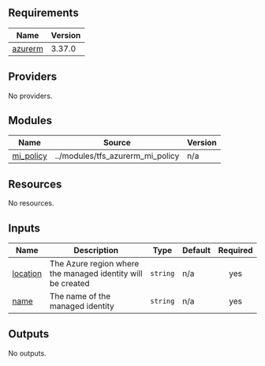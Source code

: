 <!-- BEGIN_TF_DOCS -->
## Requirements

| Name | Version |
|------|---------|
| <a name="requirement_azurerm"></a> [azurerm](#requirement\_azurerm) | 3.37.0 |

## Providers

No providers.

## Modules

| Name | Source | Version |
|------|--------|---------|
| <a name="module_mi_policy"></a> [mi\_policy](#module\_mi\_policy) | ../modules/tfs_azurerm_mi_policy | n/a |

## Resources

No resources.

## Inputs

| Name | Description | Type | Default | Required |
|------|-------------|------|---------|:--------:|
| <a name="input_location"></a> [location](#input\_location) | The Azure region where the managed identity will be created | `string` | n/a | yes |
| <a name="input_name"></a> [name](#input\_name) | The name of the managed identity | `string` | n/a | yes |

## Outputs

No outputs.
<!-- END_TF_DOCS -->
